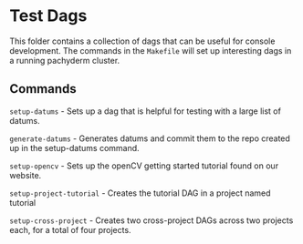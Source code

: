 # Test Dags
This folder contains a collection of dags that can be useful for console development. The commands in the `Makefile` will set up interesting dags in a running pachyderm cluster.

## Commands

`setup-datums` - Sets up a dag that is helpful for testing with a large list of datums.

`generate-datums` - Generates datums and commit them to the repo created up in the setup-datums command.

`setup-opencv` - Sets up the openCV getting started tutorial found on our website.

`setup-project-tutorial` - Creates the tutorial DAG in a project named tutorial

`setup-cross-project` - Creates two cross-project DAGs across two projects each, for a total of four projects.
